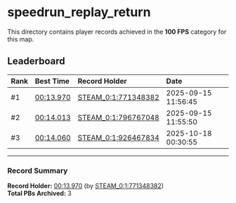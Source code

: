# speedrun_replay_return

This directory contains player records achieved in the **100 FPS** category for this map.

## Leaderboard

| Rank | Best Time | Record Holder | Date                |
| :--- | :-------- | :------------ | :------------------ |
| #1   | [00:13.970](./00013970_STEAM_0_1_771348382_20250915-115645.zip) | [STEAM_0:1:771348382](https://speedrun16.com/profile/STEAM_0:1:771348382)   | 2025-09-15 11:56:45 |
| #2   | [00:14.013](./00014013_STEAM_0_1_796767048_20250915-115550.zip) | [STEAM_0:1:796767048](https://speedrun16.com/profile/STEAM_0:1:796767048)   | 2025-09-15 11:55:50 |
| #3   | [00:14.060](./00014060_STEAM_0_1_926467834_20251018-003055.zip) | [STEAM_0:1:926467834](https://speedrun16.com/profile/STEAM_0:1:926467834)   | 2025-10-18 00:30:55 |

---

### Record Summary
**Record Holder:** [00:13.970](./00013970_STEAM_0_1_771348382_20250915-115645.zip) (by [STEAM_0:1:771348382](https://speedrun16.com/profile/STEAM_0:1:771348382))  
**Total PBs Archived:** 3